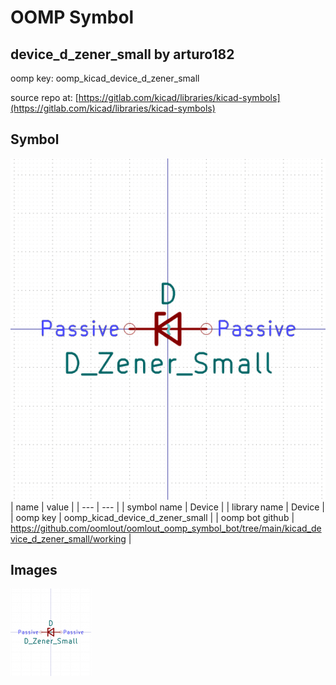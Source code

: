 # OOMP Symbol  
## device_d_zener_small  by arturo182  
  
oomp key: oomp_kicad_device_d_zener_small  
  
source repo at: [https://gitlab.com/kicad/libraries/kicad-symbols](https://gitlab.com/kicad/libraries/kicad-symbols)  
## Symbol  
  
[![working.png](working_600.png)](working.png)  
| name | value | 
| --- | --- | 
| symbol name | Device | 
| library name | Device | 
| oomp key | oomp_kicad_device_d_zener_small | 
| oomp bot github | https://github.com/oomlout/oomlout_oomp_symbol_bot/tree/main/kicad_device_d_zener_small/working | 
## Images  
  
[![working.png](working_140.png)](working.png)  
